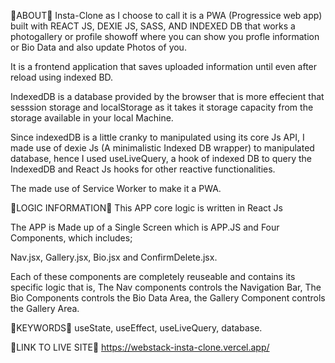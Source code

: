 🚩ABOUT🚩
Insta-Clone as I choose to call it is a PWA (Progressice web app) built with REACT JS, DEXIE JS, SASS, AND INDEXED DB that works a photogallery or profile showoff where you can show you profle information or Bio Data and also update Photos of you. 

It is a frontend application that saves uploaded information until even after reload using indexed BD. 

IndexedDB is a database provided by the browser that is more effecient that sesssion storage and localStorage as it takes it storage capacity from the storage available in your local Machine.

Since indexedDB is a little cranky to manipulated using its core Js API, I made use of dexie Js (A minimalistic Indexed DB wrapper) to manipulated database, hence I used useLiveQuery, a hook of indexed DB to query the IndexedDB and React Js hooks for other reactive functionalities. 

The made use of Service Worker to make it a PWA.

🚩LOGIC INFORMATION🚩
This APP core logic is written in React Js 

The APP is Made up of a Single Screen which is APP.JS and Four Components, which includes;

Nav.jsx, Gallery.jsx, Bio.jsx and ConfirmDelete.jsx. 

Each of these components are completely reuseable and contains its specific logic that is, The Nav components controls the Navigation Bar, The Bio Components controls the Bio Data Area, the Gallery Component controls the Gallery Area.

🚩KEYWORDS🚩
useState, useEffect, useLiveQuery, database.

🚩LINK TO LIVE SITE🚩
https://webstack-insta-clone.vercel.app/

